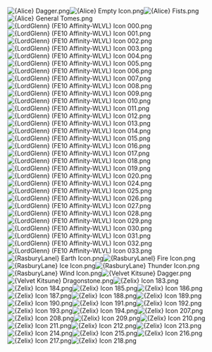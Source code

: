 ![{Alice} Dagger.png](https://raw.githubusercontent.com/Klokinator/FE-Repo/main/Item%20Icons/Special%20-%20WLVL%20Icons/%7BAlice%7D%20Dagger.png "{Alice} Dagger.png")![{Alice} Empty Icon.png](https://raw.githubusercontent.com/Klokinator/FE-Repo/main/Item%20Icons/Special%20-%20WLVL%20Icons/%7BAlice%7D%20Empty%20Icon.png "{Alice} Empty Icon.png")![{Alice} Fists.png](https://raw.githubusercontent.com/Klokinator/FE-Repo/main/Item%20Icons/Special%20-%20WLVL%20Icons/%7BAlice%7D%20Fists.png "{Alice} Fists.png")![{Alice} General Tomes.png](https://raw.githubusercontent.com/Klokinator/FE-Repo/main/Item%20Icons/Special%20-%20WLVL%20Icons/%7BAlice%7D%20General%20Tomes.png "{Alice} General Tomes.png")![{LordGlenn} (FE10 Affinity-WLVL) Icon 000.png](https://raw.githubusercontent.com/Klokinator/FE-Repo/main/Item%20Icons/Special%20-%20WLVL%20Icons/%7BLordGlenn%7D%20(FE10%20Affinity-WLVL)%20Icon%20000.png "{LordGlenn} (FE10 Affinity-WLVL) Icon 000.png")![{LordGlenn} (FE10 Affinity-WLVL) Icon 001.png](https://raw.githubusercontent.com/Klokinator/FE-Repo/main/Item%20Icons/Special%20-%20WLVL%20Icons/%7BLordGlenn%7D%20(FE10%20Affinity-WLVL)%20Icon%20001.png "{LordGlenn} (FE10 Affinity-WLVL) Icon 001.png")![{LordGlenn} (FE10 Affinity-WLVL) Icon 002.png](https://raw.githubusercontent.com/Klokinator/FE-Repo/main/Item%20Icons/Special%20-%20WLVL%20Icons/%7BLordGlenn%7D%20(FE10%20Affinity-WLVL)%20Icon%20002.png "{LordGlenn} (FE10 Affinity-WLVL) Icon 002.png")![{LordGlenn} (FE10 Affinity-WLVL) Icon 003.png](https://raw.githubusercontent.com/Klokinator/FE-Repo/main/Item%20Icons/Special%20-%20WLVL%20Icons/%7BLordGlenn%7D%20(FE10%20Affinity-WLVL)%20Icon%20003.png "{LordGlenn} (FE10 Affinity-WLVL) Icon 003.png")![{LordGlenn} (FE10 Affinity-WLVL) Icon 004.png](https://raw.githubusercontent.com/Klokinator/FE-Repo/main/Item%20Icons/Special%20-%20WLVL%20Icons/%7BLordGlenn%7D%20(FE10%20Affinity-WLVL)%20Icon%20004.png "{LordGlenn} (FE10 Affinity-WLVL) Icon 004.png")![{LordGlenn} (FE10 Affinity-WLVL) Icon 005.png](https://raw.githubusercontent.com/Klokinator/FE-Repo/main/Item%20Icons/Special%20-%20WLVL%20Icons/%7BLordGlenn%7D%20(FE10%20Affinity-WLVL)%20Icon%20005.png "{LordGlenn} (FE10 Affinity-WLVL) Icon 005.png")![{LordGlenn} (FE10 Affinity-WLVL) Icon 006.png](https://raw.githubusercontent.com/Klokinator/FE-Repo/main/Item%20Icons/Special%20-%20WLVL%20Icons/%7BLordGlenn%7D%20(FE10%20Affinity-WLVL)%20Icon%20006.png "{LordGlenn} (FE10 Affinity-WLVL) Icon 006.png")![{LordGlenn} (FE10 Affinity-WLVL) Icon 007.png](https://raw.githubusercontent.com/Klokinator/FE-Repo/main/Item%20Icons/Special%20-%20WLVL%20Icons/%7BLordGlenn%7D%20(FE10%20Affinity-WLVL)%20Icon%20007.png "{LordGlenn} (FE10 Affinity-WLVL) Icon 007.png")![{LordGlenn} (FE10 Affinity-WLVL) Icon 008.png](https://raw.githubusercontent.com/Klokinator/FE-Repo/main/Item%20Icons/Special%20-%20WLVL%20Icons/%7BLordGlenn%7D%20(FE10%20Affinity-WLVL)%20Icon%20008.png "{LordGlenn} (FE10 Affinity-WLVL) Icon 008.png")![{LordGlenn} (FE10 Affinity-WLVL) Icon 009.png](https://raw.githubusercontent.com/Klokinator/FE-Repo/main/Item%20Icons/Special%20-%20WLVL%20Icons/%7BLordGlenn%7D%20(FE10%20Affinity-WLVL)%20Icon%20009.png "{LordGlenn} (FE10 Affinity-WLVL) Icon 009.png")![{LordGlenn} (FE10 Affinity-WLVL) Icon 010.png](https://raw.githubusercontent.com/Klokinator/FE-Repo/main/Item%20Icons/Special%20-%20WLVL%20Icons/%7BLordGlenn%7D%20(FE10%20Affinity-WLVL)%20Icon%20010.png "{LordGlenn} (FE10 Affinity-WLVL) Icon 010.png")![{LordGlenn} (FE10 Affinity-WLVL) Icon 011.png](https://raw.githubusercontent.com/Klokinator/FE-Repo/main/Item%20Icons/Special%20-%20WLVL%20Icons/%7BLordGlenn%7D%20(FE10%20Affinity-WLVL)%20Icon%20011.png "{LordGlenn} (FE10 Affinity-WLVL) Icon 011.png")![{LordGlenn} (FE10 Affinity-WLVL) Icon 012.png](https://raw.githubusercontent.com/Klokinator/FE-Repo/main/Item%20Icons/Special%20-%20WLVL%20Icons/%7BLordGlenn%7D%20(FE10%20Affinity-WLVL)%20Icon%20012.png "{LordGlenn} (FE10 Affinity-WLVL) Icon 012.png")![{LordGlenn} (FE10 Affinity-WLVL) Icon 013.png](https://raw.githubusercontent.com/Klokinator/FE-Repo/main/Item%20Icons/Special%20-%20WLVL%20Icons/%7BLordGlenn%7D%20(FE10%20Affinity-WLVL)%20Icon%20013.png "{LordGlenn} (FE10 Affinity-WLVL) Icon 013.png")![{LordGlenn} (FE10 Affinity-WLVL) Icon 014.png](https://raw.githubusercontent.com/Klokinator/FE-Repo/main/Item%20Icons/Special%20-%20WLVL%20Icons/%7BLordGlenn%7D%20(FE10%20Affinity-WLVL)%20Icon%20014.png "{LordGlenn} (FE10 Affinity-WLVL) Icon 014.png")![{LordGlenn} (FE10 Affinity-WLVL) Icon 015.png](https://raw.githubusercontent.com/Klokinator/FE-Repo/main/Item%20Icons/Special%20-%20WLVL%20Icons/%7BLordGlenn%7D%20(FE10%20Affinity-WLVL)%20Icon%20015.png "{LordGlenn} (FE10 Affinity-WLVL) Icon 015.png")![{LordGlenn} (FE10 Affinity-WLVL) Icon 016.png](https://raw.githubusercontent.com/Klokinator/FE-Repo/main/Item%20Icons/Special%20-%20WLVL%20Icons/%7BLordGlenn%7D%20(FE10%20Affinity-WLVL)%20Icon%20016.png "{LordGlenn} (FE10 Affinity-WLVL) Icon 016.png")![{LordGlenn} (FE10 Affinity-WLVL) Icon 017.png](https://raw.githubusercontent.com/Klokinator/FE-Repo/main/Item%20Icons/Special%20-%20WLVL%20Icons/%7BLordGlenn%7D%20(FE10%20Affinity-WLVL)%20Icon%20017.png "{LordGlenn} (FE10 Affinity-WLVL) Icon 017.png")![{LordGlenn} (FE10 Affinity-WLVL) Icon 018.png](https://raw.githubusercontent.com/Klokinator/FE-Repo/main/Item%20Icons/Special%20-%20WLVL%20Icons/%7BLordGlenn%7D%20(FE10%20Affinity-WLVL)%20Icon%20018.png "{LordGlenn} (FE10 Affinity-WLVL) Icon 018.png")![{LordGlenn} (FE10 Affinity-WLVL) Icon 019.png](https://raw.githubusercontent.com/Klokinator/FE-Repo/main/Item%20Icons/Special%20-%20WLVL%20Icons/%7BLordGlenn%7D%20(FE10%20Affinity-WLVL)%20Icon%20019.png "{LordGlenn} (FE10 Affinity-WLVL) Icon 019.png")![{LordGlenn} (FE10 Affinity-WLVL) Icon 020.png](https://raw.githubusercontent.com/Klokinator/FE-Repo/main/Item%20Icons/Special%20-%20WLVL%20Icons/%7BLordGlenn%7D%20(FE10%20Affinity-WLVL)%20Icon%20020.png "{LordGlenn} (FE10 Affinity-WLVL) Icon 020.png")![{LordGlenn} (FE10 Affinity-WLVL) Icon 024.png](https://raw.githubusercontent.com/Klokinator/FE-Repo/main/Item%20Icons/Special%20-%20WLVL%20Icons/%7BLordGlenn%7D%20(FE10%20Affinity-WLVL)%20Icon%20024.png "{LordGlenn} (FE10 Affinity-WLVL) Icon 024.png")![{LordGlenn} (FE10 Affinity-WLVL) Icon 025.png](https://raw.githubusercontent.com/Klokinator/FE-Repo/main/Item%20Icons/Special%20-%20WLVL%20Icons/%7BLordGlenn%7D%20(FE10%20Affinity-WLVL)%20Icon%20025.png "{LordGlenn} (FE10 Affinity-WLVL) Icon 025.png")![{LordGlenn} (FE10 Affinity-WLVL) Icon 026.png](https://raw.githubusercontent.com/Klokinator/FE-Repo/main/Item%20Icons/Special%20-%20WLVL%20Icons/%7BLordGlenn%7D%20(FE10%20Affinity-WLVL)%20Icon%20026.png "{LordGlenn} (FE10 Affinity-WLVL) Icon 026.png")![{LordGlenn} (FE10 Affinity-WLVL) Icon 027.png](https://raw.githubusercontent.com/Klokinator/FE-Repo/main/Item%20Icons/Special%20-%20WLVL%20Icons/%7BLordGlenn%7D%20(FE10%20Affinity-WLVL)%20Icon%20027.png "{LordGlenn} (FE10 Affinity-WLVL) Icon 027.png")![{LordGlenn} (FE10 Affinity-WLVL) Icon 028.png](https://raw.githubusercontent.com/Klokinator/FE-Repo/main/Item%20Icons/Special%20-%20WLVL%20Icons/%7BLordGlenn%7D%20(FE10%20Affinity-WLVL)%20Icon%20028.png "{LordGlenn} (FE10 Affinity-WLVL) Icon 028.png")![{LordGlenn} (FE10 Affinity-WLVL) Icon 029.png](https://raw.githubusercontent.com/Klokinator/FE-Repo/main/Item%20Icons/Special%20-%20WLVL%20Icons/%7BLordGlenn%7D%20(FE10%20Affinity-WLVL)%20Icon%20029.png "{LordGlenn} (FE10 Affinity-WLVL) Icon 029.png")![{LordGlenn} (FE10 Affinity-WLVL) Icon 030.png](https://raw.githubusercontent.com/Klokinator/FE-Repo/main/Item%20Icons/Special%20-%20WLVL%20Icons/%7BLordGlenn%7D%20(FE10%20Affinity-WLVL)%20Icon%20030.png "{LordGlenn} (FE10 Affinity-WLVL) Icon 030.png")![{LordGlenn} (FE10 Affinity-WLVL) Icon 031.png](https://raw.githubusercontent.com/Klokinator/FE-Repo/main/Item%20Icons/Special%20-%20WLVL%20Icons/%7BLordGlenn%7D%20(FE10%20Affinity-WLVL)%20Icon%20031.png "{LordGlenn} (FE10 Affinity-WLVL) Icon 031.png")![{LordGlenn} (FE10 Affinity-WLVL) Icon 032.png](https://raw.githubusercontent.com/Klokinator/FE-Repo/main/Item%20Icons/Special%20-%20WLVL%20Icons/%7BLordGlenn%7D%20(FE10%20Affinity-WLVL)%20Icon%20032.png "{LordGlenn} (FE10 Affinity-WLVL) Icon 032.png")![{LordGlenn} (FE10 Affinity-WLVL) Icon 033.png](https://raw.githubusercontent.com/Klokinator/FE-Repo/main/Item%20Icons/Special%20-%20WLVL%20Icons/%7BLordGlenn%7D%20(FE10%20Affinity-WLVL)%20Icon%20033.png "{LordGlenn} (FE10 Affinity-WLVL) Icon 033.png")![{RasburyLanel} Earth Icon.png](https://raw.githubusercontent.com/Klokinator/FE-Repo/main/Item%20Icons/Special%20-%20WLVL%20Icons/%7BRasburyLanel%7D%20Earth%20Icon.png "{RasburyLanel} Earth Icon.png")![{RasburyLanel} Fire Icon.png](https://raw.githubusercontent.com/Klokinator/FE-Repo/main/Item%20Icons/Special%20-%20WLVL%20Icons/%7BRasburyLanel%7D%20Fire%20Icon.png "{RasburyLanel} Fire Icon.png")![{RasburyLane} Ice Icon.png](https://raw.githubusercontent.com/Klokinator/FE-Repo/main/Item%20Icons/Special%20-%20WLVL%20Icons/%7BRasburyLane%7D%20Ice%20Icon.png "{RasburyLane} Ice Icon.png")![{RasburyLane} Thunder Icon.png](https://raw.githubusercontent.com/Klokinator/FE-Repo/main/Item%20Icons/Special%20-%20WLVL%20Icons/%7BRasburyLane%7D%20Thunder%20Icon.png "{RasburyLane} Thunder Icon.png")![{RasburyLane} Wind Icon.png](https://raw.githubusercontent.com/Klokinator/FE-Repo/main/Item%20Icons/Special%20-%20WLVL%20Icons/%7BRasburyLane%7D%20Wind%20Icon.png "{RasburyLane} Wind Icon.png")![{Velvet Kitsune} Dagger.png](https://raw.githubusercontent.com/Klokinator/FE-Repo/main/Item%20Icons/Special%20-%20WLVL%20Icons/%7BVelvet%20Kitsune%7D%20Dagger.png "{Velvet Kitsune} Dagger.png")![{Velvet Kitsune} Dragonstone.png](https://raw.githubusercontent.com/Klokinator/FE-Repo/main/Item%20Icons/Special%20-%20WLVL%20Icons/%7BVelvet%20Kitsune%7D%20Dragonstone.png "{Velvet Kitsune} Dragonstone.png")![{Zelix} Icon 183.png](https://raw.githubusercontent.com/Klokinator/FE-Repo/main/Item%20Icons/Special%20-%20WLVL%20Icons/%7BZelix%7D%20Icon%20183.png "{Zelix} Icon 183.png")![{Zelix} Icon 184.png](https://raw.githubusercontent.com/Klokinator/FE-Repo/main/Item%20Icons/Special%20-%20WLVL%20Icons/%7BZelix%7D%20Icon%20184.png "{Zelix} Icon 184.png")![{Zelix} Icon 185.png](https://raw.githubusercontent.com/Klokinator/FE-Repo/main/Item%20Icons/Special%20-%20WLVL%20Icons/%7BZelix%7D%20Icon%20185.png "{Zelix} Icon 185.png")![{Zelix} Icon 186.png](https://raw.githubusercontent.com/Klokinator/FE-Repo/main/Item%20Icons/Special%20-%20WLVL%20Icons/%7BZelix%7D%20Icon%20186.png "{Zelix} Icon 186.png")![{Zelix} Icon 187.png](https://raw.githubusercontent.com/Klokinator/FE-Repo/main/Item%20Icons/Special%20-%20WLVL%20Icons/%7BZelix%7D%20Icon%20187.png "{Zelix} Icon 187.png")![{Zelix} Icon 188.png](https://raw.githubusercontent.com/Klokinator/FE-Repo/main/Item%20Icons/Special%20-%20WLVL%20Icons/%7BZelix%7D%20Icon%20188.png "{Zelix} Icon 188.png")![{Zelix} Icon 189.png](https://raw.githubusercontent.com/Klokinator/FE-Repo/main/Item%20Icons/Special%20-%20WLVL%20Icons/%7BZelix%7D%20Icon%20189.png "{Zelix} Icon 189.png")![{Zelix} Icon 190.png](https://raw.githubusercontent.com/Klokinator/FE-Repo/main/Item%20Icons/Special%20-%20WLVL%20Icons/%7BZelix%7D%20Icon%20190.png "{Zelix} Icon 190.png")![{Zelix} Icon 191.png](https://raw.githubusercontent.com/Klokinator/FE-Repo/main/Item%20Icons/Special%20-%20WLVL%20Icons/%7BZelix%7D%20Icon%20191.png "{Zelix} Icon 191.png")![{Zelix} Icon 192.png](https://raw.githubusercontent.com/Klokinator/FE-Repo/main/Item%20Icons/Special%20-%20WLVL%20Icons/%7BZelix%7D%20Icon%20192.png "{Zelix} Icon 192.png")![{Zelix} Icon 193.png](https://raw.githubusercontent.com/Klokinator/FE-Repo/main/Item%20Icons/Special%20-%20WLVL%20Icons/%7BZelix%7D%20Icon%20193.png "{Zelix} Icon 193.png")![{Zelix} Icon 194.png](https://raw.githubusercontent.com/Klokinator/FE-Repo/main/Item%20Icons/Special%20-%20WLVL%20Icons/%7BZelix%7D%20Icon%20194.png "{Zelix} Icon 194.png")![{Zelix} Icon 207.png](https://raw.githubusercontent.com/Klokinator/FE-Repo/main/Item%20Icons/Special%20-%20WLVL%20Icons/%7BZelix%7D%20Icon%20207.png "{Zelix} Icon 207.png")![{Zelix} Icon 208.png](https://raw.githubusercontent.com/Klokinator/FE-Repo/main/Item%20Icons/Special%20-%20WLVL%20Icons/%7BZelix%7D%20Icon%20208.png "{Zelix} Icon 208.png")![{Zelix} Icon 209.png](https://raw.githubusercontent.com/Klokinator/FE-Repo/main/Item%20Icons/Special%20-%20WLVL%20Icons/%7BZelix%7D%20Icon%20209.png "{Zelix} Icon 209.png")![{Zelix} Icon 210.png](https://raw.githubusercontent.com/Klokinator/FE-Repo/main/Item%20Icons/Special%20-%20WLVL%20Icons/%7BZelix%7D%20Icon%20210.png "{Zelix} Icon 210.png")![{Zelix} Icon 211.png](https://raw.githubusercontent.com/Klokinator/FE-Repo/main/Item%20Icons/Special%20-%20WLVL%20Icons/%7BZelix%7D%20Icon%20211.png "{Zelix} Icon 211.png")![{Zelix} Icon 212.png](https://raw.githubusercontent.com/Klokinator/FE-Repo/main/Item%20Icons/Special%20-%20WLVL%20Icons/%7BZelix%7D%20Icon%20212.png "{Zelix} Icon 212.png")![{Zelix} Icon 213.png](https://raw.githubusercontent.com/Klokinator/FE-Repo/main/Item%20Icons/Special%20-%20WLVL%20Icons/%7BZelix%7D%20Icon%20213.png "{Zelix} Icon 213.png")![{Zelix} Icon 214.png](https://raw.githubusercontent.com/Klokinator/FE-Repo/main/Item%20Icons/Special%20-%20WLVL%20Icons/%7BZelix%7D%20Icon%20214.png "{Zelix} Icon 214.png")![{Zelix} Icon 215.png](https://raw.githubusercontent.com/Klokinator/FE-Repo/main/Item%20Icons/Special%20-%20WLVL%20Icons/%7BZelix%7D%20Icon%20215.png "{Zelix} Icon 215.png")![{Zelix} Icon 216.png](https://raw.githubusercontent.com/Klokinator/FE-Repo/main/Item%20Icons/Special%20-%20WLVL%20Icons/%7BZelix%7D%20Icon%20216.png "{Zelix} Icon 216.png")![{Zelix} Icon 217.png](https://raw.githubusercontent.com/Klokinator/FE-Repo/main/Item%20Icons/Special%20-%20WLVL%20Icons/%7BZelix%7D%20Icon%20217.png "{Zelix} Icon 217.png")![{Zelix} Icon 218.png](https://raw.githubusercontent.com/Klokinator/FE-Repo/main/Item%20Icons/Special%20-%20WLVL%20Icons/%7BZelix%7D%20Icon%20218.png "{Zelix} Icon 218.png")